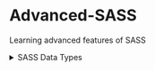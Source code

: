 # Advanced-SASS
Learning advanced features of SASS

<details>
  <summary>SASS Data Types</summary>
  In SASS, there are total 7 data types -> Numbers, Strings, Colors, Lists, Maps, Booleans, Null.

  ### Numbers ###
  a number can be integer, decimal or with units like px, rem, em, % etc.

  ```scss
    .main-heading {
        font-weight: 400;
        line-height: 1.5;
        font-size: 5px; // rem, em or % 
    }
  ```
  ### Strings ###
  a string can defined with or without quotes("").

  ```scss
    .sub-heading {
        font-family: 'Helvetica', Arial, sans-serif;
        font-weight: bold;
        font-style: italic;
    }
  ```
  ### Colors ###

  ```scss
    .sub-heading {
        font-family: 'Helvetica', Arial, sans-serif;
        font-weight: bold;
        font-style: italic;
    }
  ```
  ### Colors ###

  ```scss
    .sub-heading {
        color: red;
        background-color: #ff0000;
        border-color: rgba(255, 0, 0, 0.5);
        outline-color: hsl(0, 100%, 50%);
    }
  ```
  ### Lists ###
  a list is like an array and can store multiple values. The values are itself another data-types and separated by space or commas.

  ```scss
    .sub-heading {
        margin: 10px 30px 15px 19px;
        font-family: 'Raleway', 'Dosis', 'Lato';
        border: 3px solid red;
    }
  ```
</details>
